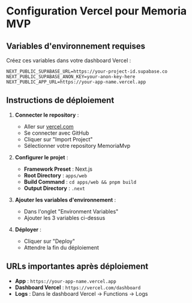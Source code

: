 # Configuration Vercel pour Memoria MVP

## Variables d'environnement requises

Créez ces variables dans votre dashboard Vercel :

```
NEXT_PUBLIC_SUPABASE_URL=https://your-project-id.supabase.co
NEXT_PUBLIC_SUPABASE_ANON_KEY=your-anon-key-here
NEXT_PUBLIC_APP_URL=https://your-app-name.vercel.app
```

## Instructions de déploiement

1. **Connecter le repository** :
   - Aller sur [vercel.com](https://vercel.com)
   - Se connecter avec GitHub
   - Cliquer sur "Import Project"
   - Sélectionner votre repository MemoriaMvp

2. **Configurer le projet** :
   - **Framework Preset** : Next.js
   - **Root Directory** : `apps/web`
   - **Build Command** : `cd apps/web && pnpm build`
   - **Output Directory** : `.next`

3. **Ajouter les variables d'environnement** :
   - Dans l'onglet "Environment Variables"
   - Ajouter les 3 variables ci-dessus

4. **Déployer** :
   - Cliquer sur "Deploy"
   - Attendre la fin du déploiement

## URLs importantes après déploiement

- **App** : `https://your-app-name.vercel.app`
- **Dashboard Vercel** : `https://vercel.com/dashboard`
- **Logs** : Dans le dashboard Vercel → Functions → Logs
